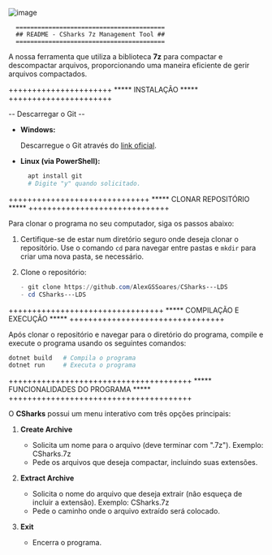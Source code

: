 ![image](https://github.com/AlexGSSoares/CSharks---LDS/assets/168682727/ad66d665-66a4-42a4-9ca2-e0d5f314e482)

      
      =========================================
      ## README - CSharks 7z Management Tool ##
      =========================================

A nossa ferramenta que utiliza a biblioteca **7z** para compactar e descompactar arquivos, proporcionando uma maneira eficiente de gerir arquivos compactados.

++++++++++++++++++++++
***** INSTALAÇÃO *****
++++++++++++++++++++++

-- Descarregar o Git --
- **Windows:** 

	Descarregue o Git através do [link oficial](https://git-scm.com/download/win).

- **Linux (via PowerShell):**
  ```powershell
  	apt install git
  	# Digite "y" quando solicitado.
  ```
++++++++++++++++++++++++++++++
***** CLONAR REPOSITÓRIO *****
++++++++++++++++++++++++++++++

Para clonar o programa no seu computador, siga os passos abaixo:

1. Certifique-se de estar num diretório seguro onde deseja clonar o repositório. Use o comando `cd` para navegar entre pastas e `mkdir` para criar uma nova pasta, se necessário.

2. Clone o repositório:
   ```powershell
   - git clone https://github.com/AlexGSSoares/CSharks---LDS
   - cd CSharks---LDS
   ```
+++++++++++++++++++++++++++++++++
***** COMPILAÇÃO E EXECUÇÃO *****
+++++++++++++++++++++++++++++++++

Após clonar o repositório e navegar para o diretório do programa, compile e execute o programa usando os seguintes comandos:

```powershell
dotnet build   # Compila o programa
dotnet run     # Executa o programa
```
+++++++++++++++++++++++++++++++++++++++
***** FUNCIONALIDADES DO PROGRAMA *****
+++++++++++++++++++++++++++++++++++++++

O **CSharks** possui um menu interativo com três opções principais:

1. **Create Archive**
   - Solicita um nome para o arquivo (deve terminar com ".7z"). Exemplo: CSharks.7z
   - Pede os arquivos que deseja compactar, incluindo suas extensões.

2. **Extract Archive**
   - Solicita o nome do arquivo que deseja extrair (não esqueça de incluir a extensão). Exemplo: CSharks.7z
   - Pede o caminho onde o arquivo extraído será colocado.

3. **Exit**
   - Encerra o programa.
